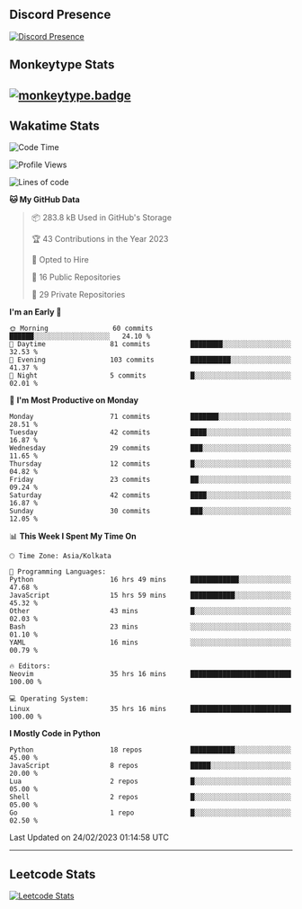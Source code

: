 ## Discord Presence
[![Discord Presence](https://lanyard.cnrad.dev/api/534981034400284712)](https://discord.com/users/534981034400284712)

## Monkeytype Stats
[![monkeytype.badge]][monkeytype]
---

## Wakatime Stats
<!--START_SECTION:waka-->
![Code Time](http://img.shields.io/badge/Code%20Time-515%20hrs%2030%20mins-blue)

![Profile Views](http://img.shields.io/badge/Profile%20Views-0-blue)

![Lines of code](https://img.shields.io/badge/From%20Hello%20World%20I%27ve%20Written-3.0%20million%20lines%20of%20code-blue)

**🐱 My GitHub Data** 

> 📦 283.8 kB Used in GitHub's Storage 
 > 
> 🏆 43 Contributions in the Year 2023
 > 
> 💼 Opted to Hire
 > 
> 📜 16 Public Repositories 
 > 
> 🔑 29 Private Repositories 
 > 
**I'm an Early 🐤** 

```text
🌞 Morning                60 commits          ██████░░░░░░░░░░░░░░░░░░░   24.10 % 
🌆 Daytime                81 commits          ████████░░░░░░░░░░░░░░░░░   32.53 % 
🌃 Evening                103 commits         ██████████░░░░░░░░░░░░░░░   41.37 % 
🌙 Night                  5 commits           █░░░░░░░░░░░░░░░░░░░░░░░░   02.01 % 
```
📅 **I'm Most Productive on Monday** 

```text
Monday                   71 commits          ███████░░░░░░░░░░░░░░░░░░   28.51 % 
Tuesday                  42 commits          ████░░░░░░░░░░░░░░░░░░░░░   16.87 % 
Wednesday                29 commits          ███░░░░░░░░░░░░░░░░░░░░░░   11.65 % 
Thursday                 12 commits          █░░░░░░░░░░░░░░░░░░░░░░░░   04.82 % 
Friday                   23 commits          ██░░░░░░░░░░░░░░░░░░░░░░░   09.24 % 
Saturday                 42 commits          ████░░░░░░░░░░░░░░░░░░░░░   16.87 % 
Sunday                   30 commits          ███░░░░░░░░░░░░░░░░░░░░░░   12.05 % 
```


📊 **This Week I Spent My Time On** 

```text
🕑︎ Time Zone: Asia/Kolkata

💬 Programming Languages: 
Python                   16 hrs 49 mins      ████████████░░░░░░░░░░░░░   47.68 % 
JavaScript               15 hrs 59 mins      ███████████░░░░░░░░░░░░░░   45.32 % 
Other                    43 mins             █░░░░░░░░░░░░░░░░░░░░░░░░   02.03 % 
Bash                     23 mins             ░░░░░░░░░░░░░░░░░░░░░░░░░   01.10 % 
YAML                     16 mins             ░░░░░░░░░░░░░░░░░░░░░░░░░   00.79 % 

🔥 Editors: 
Neovim                   35 hrs 16 mins      █████████████████████████   100.00 % 

💻 Operating System: 
Linux                    35 hrs 16 mins      █████████████████████████   100.00 % 
```

**I Mostly Code in Python** 

```text
Python                   18 repos            ███████████░░░░░░░░░░░░░░   45.00 % 
JavaScript               8 repos             █████░░░░░░░░░░░░░░░░░░░░   20.00 % 
Lua                      2 repos             █░░░░░░░░░░░░░░░░░░░░░░░░   05.00 % 
Shell                    2 repos             █░░░░░░░░░░░░░░░░░░░░░░░░   05.00 % 
Go                       1 repo              █░░░░░░░░░░░░░░░░░░░░░░░░   02.50 % 
```




 Last Updated on 24/02/2023 01:14:58 UTC
<!--END_SECTION:waka-->
---

## Leetcode Stats
[![Leetcode Stats](https://leetcard.jacoblin.cool/Dhanus007?theme=dark&extension=activity&border=3&radius=30)](https://leetcode.com/Dhanus007)


[monkeytype.badge]: https://img.shields.io/endpoint?style=for-the-badge&url=https%3A%2F%2Fmonkeytype-badge-vhd5lan7mmhz.runkit.sh%3Fmessage%3D122wpm%26label%3Dmonkeytype%26logoVariant%3Done
[monkeytype]: https://monkeytype.com/profile/dhanus
